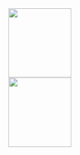 <a href="https://markmelnic.com">
  <img float="left" width="50%" height="137.3px" src="https://github-readme-stats.vercel.app/api?username=markmelnic&hide_title=true&hide_border=true&show_icons=true&include_all_commits=true&count_private=true&line_height=21&theme=highcontrast" />
  <img float="left"  width="50%" height="137.3px" src="https://github-readme-stats.vercel.app/api/top-langs/?username=markmelnic&hide=html&hide_title=true&hide_border=true&layout=compact&langs_count=7&exclude_repo=comp426&theme=highcontrast" />
</a>
